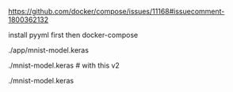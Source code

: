 https://github.com/docker/compose/issues/11168#issuecomment-1800362132

install pyyml first then docker-compose


./app/mnist-model.keras

./mnist-model.keras # with this v2


<!-- when only the app without docker -->
./mnist-model.keras